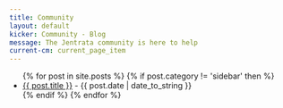 ```yaml
---
title: Community
layout: default
kicker: Community - Blog
message: The Jentrata community is here to help
current-cm: current_page_item
---
```

<ul class="unordered">
{% for post in site.posts %}
{% if post.category != 'sidebar' then %}
	<li><a href="{{ post.url }}">{{ post.title }}</a> - <abbr>{{ post.date | date_to_string }}</abbr></li>
{% endif %}
{% endfor %}
</ul>